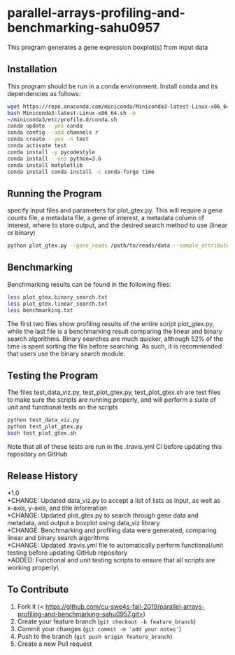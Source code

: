 # parallel-arrays-profiling-and-benchmarking-sahu0957
This program generates a gene expression boxplot(s) from input data

## Installation
This program should be run in a conda environment. Install conda and its dependencies as follows:
```sh
wget https://repo.anaconda.com/miniconda/Miniconda3-latest-Linux-x86_64.sh
bash Miniconda3-latest-Linux-x86_64.sh -b
~/miniconda3/etc/profile.d/conda.sh
conda update --yes conda
conda config --add channels r
conda create --yes -n test
conda activate test
conda install -y pycodestyle
conda install --yes python=3.6
conda install matplotlib
conda install conda install -c conda-forge time
```

## Running the Program
specify input files and parameters for plot_gtex.py. This will require a gene counts file, a metadata file, a gene of interest, a metadata column of interest, where to store output, and the desired search method to use (linear or binary)
```sh
python plot_gtex.py --gene_reads /path/to/reads/data --sample_attributes /path/to/metadata --gene "Gene of interest" --group_type "Metadata of interest" --output_file /path/to/output --search_type (linear, binary)
```
## Benchmarking
Benchmarking results can be found in the following files:

```sh
less plot_gtex.binary_search.txt
less plot_gtex.linear_search.txt
less benchmarking.txt
```
The first two files show profiling results of the entire script plot_gtex.py, while the last file is a benchmarking result comparing the linear and binary search algorithms. Binary searches are much quicker, although 52% of the time is spent sorting the file before searching. As such, it is recommended that users use the binary search module.

## Testing the Program
The files test_data_viz.py, test_plot_gtex.py, test_plot_gtex.sh are test files to make sure the scripts are running properly, and will perform a suite of unit and functional tests on the scripts
```sh
python test_data_viz.py
python test_plot_gtex.py
bash test_plot_gtex.sh
```

Note that all of these tests are run in the .travis.yml CI before updating this repository on GitHub

## Release History
*1.0\
	*CHANGE: Updated data_viz.py to accept a list of lists as input, as well as x-axis, y-axis, and title information\
	*CHANGE: Updated plot_gtex.py to search through gene data and metadata, and output a boxplot using data_viz library\
	*CHANGE: Benchmarking and profiling data were generated, comparing linear and binary search algorithms\
	*CHANGE: Updated .travis.yml file to automatically perform functional/unit testing before updating GitHub repository\
    	*ADDED: Functional and unit testing scripts to ensure that all scripts are working properly\

## To Contribute
1. Fork it (< https://github.com/cu-swe4s-fall-2019/parallel-arrays-profiling-and-benchmarking-sahu0957.git>)
2. Create your feature branch (`git checkout -b feature_branch`)
3. Commit your changes (`git commit -m 'add your notes'`)
4. Push to the branch (`git push origin feature_branch`)
5. Create a new Pull request
